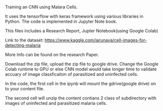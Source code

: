 Training an CNN using Malara Cells.

It uses the tensorflow with keras framework using various libraries in Python. The code is implemented in Jupyter Note book. 

This files includes a Research Report, Jupter Notebook(using Google Colab)

Link to the dataset: https://www.kaggle.com/iarunava/cell-images-for-detecting-malaria 

More Info can be found on the research Paper.

Download the zip file, upload the zip file to google drive. Change the Google Colab runtime to GPU or else CNN model would take longer time to validate accuary of image classficaiton of parasitized and uninfected cells. 

In the code, the first cell in the ipynb will mount the gdrive(google drive) on to your content file. 

The second cell will unzip the content contians 2 class of subdirectory with images of uninfected and parasitized malaria cells. 

